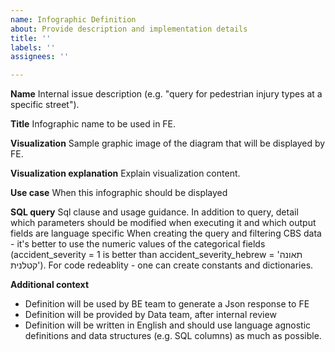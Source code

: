 ```yaml
---
name: Infographic Definition
about: Provide description and implementation details
title: ''
labels: ''
assignees: ''

---
```


**Name**
Internal issue description (e.g. "query for pedestrian injury types at a specific street").

**Title**
Infographic name to be used in FE.

**Visualization**
Sample graphic image of the diagram that will be displayed by FE.

**Visualization explanation**
Explain visualization content.

**Use case**
When this infographic should be displayed

**SQL query**
Sql clause and usage guidance. In addition to query, detail which parameters should be modified when executing it
 and which output fields are language specific
When creating the query and filtering CBS data - it's better to use the numeric values of the categorical fields (accident_severity = 1 is better than accident_severity_hebrew = 'תאונה קטלנית'). For code redeablity - one can create constants and dictionaries. 

**Additional context**
- Definition will be used by BE team to generate a Json response to FE
- Definition will be provided by Data team, after internal review
- Definition will be written in English and should use language agnostic definitions and data structures 
(e.g. SQL columns) as much as possible.
